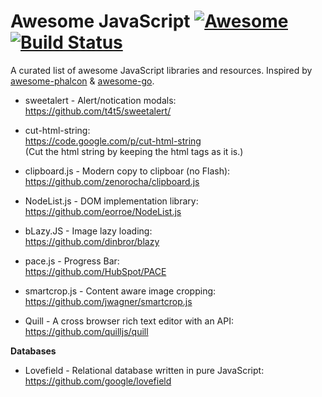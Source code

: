 # Awesome JavaScript [![Awesome](https://cdn.rawgit.com/sindresorhus/awesome/d7305f38d29fed78fa85652e3a63e154dd8e8829/media/badge.svg)](https://github.com/sindresorhus/awesome) [![Build Status](https://travis-ci.org/avelino/awesome-go.svg?branch=master)](https://travis-ci.org/avelino/awesome-go) 


A curated list of awesome JavaScript libraries and resources. Inspired by [awesome-phalcon](https://github.com/sergeyklay/awesome-phalcon) & [awesome-go](https://github.com/avelino/awesome-go).

- sweetalert - Alert/notication modals:
<br/>https://github.com/t4t5/sweetalert/

- cut-html-string:
<br/>https://code.google.com/p/cut-html-string
<br/>(Cut the html string by keeping the html tags as it is.)

- clipboard.js - Modern copy to clipboar (no Flash):
<br/>https://github.com/zenorocha/clipboard.js

- NodeList.js - DOM implementation library:
<br/>https://github.com/eorroe/NodeList.js

- bLazy.JS - Image lazy loading:
<br/>https://github.com/dinbror/blazy

- pace.js - Progress Bar:
<br/>https://github.com/HubSpot/PACE

- smartcrop.js - Content aware image cropping:
<br/>https://github.com/jwagner/smartcrop.js

- Quill - A cross browser rich text editor with an API:
<br/>https://github.com/quilljs/quill

**Databases**

- Lovefield - Relational database written in pure JavaScript:
<br/>https://github.com/google/lovefield
